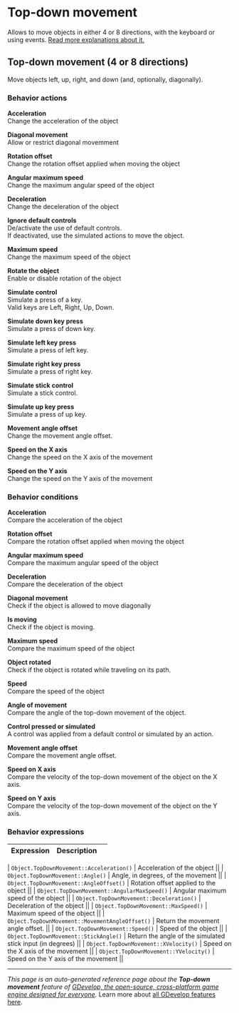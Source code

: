 # Top-down movement

Allows to move objects in either 4 or 8 directions, with the keyboard or using events. [Read more explanations about it.](https://wiki.gdevelop.io/gdevelop5/behaviors/topdown)



## Top-down movement (4 or 8 directions) 

Move objects left, up, right, and down (and, optionally, diagonally). 

### Behavior actions

**Acceleration**  
Change the acceleration of the object

**Diagonal movement**  
Allow or restrict diagonal movemment

**Rotation offset**  
Change the rotation offset applied when moving the object

**Angular maximum speed**  
Change the maximum angular speed of the object

**Deceleration**  
Change the deceleration of the object

**Ignore default controls**  
De/activate the use of default controls.  
If deactivated, use the simulated actions to move the object.

**Maximum speed**  
Change the maximum speed of the object

**Rotate the object**  
Enable or disable rotation of the object

**Simulate control**  
Simulate a press of a key.  
Valid keys are Left, Right, Up, Down.

**Simulate down key press**  
Simulate a press of down key.

**Simulate left key press**  
Simulate a press of left key.

**Simulate right key press**  
Simulate a press of right key.

**Simulate stick control**  
Simulate a stick control.

**Simulate up key press**  
Simulate a press of up key.

**Movement angle offset**  
Change the movement angle offset.

**Speed on the X axis**  
Change the speed on the X axis of the movement

**Speed on the Y axis**  
Change the speed on the Y axis of the movement

### Behavior conditions

**Acceleration**  
Compare the acceleration of the object

**Rotation offset**  
Compare the rotation offset applied when moving the object

**Angular maximum speed**  
Compare the maximum angular speed of the object

**Deceleration**  
Compare the deceleration of the object

**Diagonal movement**  
Check if the object is allowed to move diagonally

**Is moving**  
Check if the object is moving.

**Maximum speed**  
Compare the maximum speed of the object

**Object rotated**  
Check if the object is rotated while traveling on its path.

**Speed**  
Compare the speed of the object

**Angle of movement**  
Compare the angle of the top-down movement of the object.

**Control pressed or simulated**  
A control was applied from a default control or simulated by an action.

**Movement angle offset**  
Compare the movement angle offset.

**Speed on X axis**  
Compare the velocity of the top-down movement of the object on the X axis.

**Speed on Y axis**  
Compare the velocity of the top-down movement of the object on the Y axis.

### Behavior expressions

| Expression | Description |  |
|-----|-----|-----|

| `Object.TopDownMovement::Acceleration()` | Acceleration of the object ||
| `Object.TopDownMovement::Angle()` | Angle, in degrees, of the movement ||
| `Object.TopDownMovement::AngleOffset()` | Rotation offset applied to the object ||
| `Object.TopDownMovement::AngularMaxSpeed()` | Angular maximum speed of the object ||
| `Object.TopDownMovement::Deceleration()` | Deceleration of the object ||
| `Object.TopDownMovement::MaxSpeed()` | Maximum speed of the object ||
| `Object.TopDownMovement::MovementAngleOffset()` | Return the movement angle offset. ||
| `Object.TopDownMovement::Speed()` | Speed of the object ||
| `Object.TopDownMovement::StickAngle()` | Return the angle of the simulated stick input (in degrees) ||
| `Object.TopDownMovement::XVelocity()` | Speed on the X axis of the movement ||
| `Object.TopDownMovement::YVelocity()` | Speed on the Y axis of the movement ||

---
*This page is an auto-generated reference page about the **Top-down movement** feature of [GDevelop, the open-source, cross-platform game engine designed for everyone](https://gdevelop.io/).* Learn more about [all GDevelop features here](/gdevelop5/all-features).